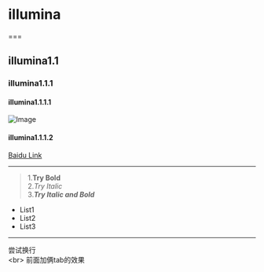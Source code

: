 # illumina  
===
## illumina1.1  
### illumina1.1.1  
#### illumina1.1.1.1  
![Image]()  
#### illumina1.1.1.2  
[Baidu Link](http://www.baidu.com)

---
> 1.**Try Bold**   
> 2.*Try Italic*   
> 3.***Try Italic and Bold***    
* List1
* List2
* List3
---
尝试换行<br>
\<br>
  前面加俩tab的效果
